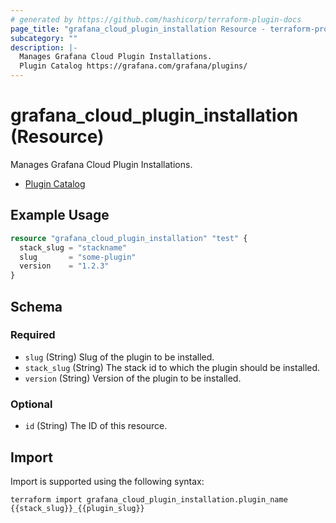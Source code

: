 ```yaml
---
# generated by https://github.com/hashicorp/terraform-plugin-docs
page_title: "grafana_cloud_plugin_installation Resource - terraform-provider-grafana"
subcategory: ""
description: |-
  Manages Grafana Cloud Plugin Installations.
  Plugin Catalog https://grafana.com/grafana/plugins/
---
```


# grafana_cloud_plugin_installation (Resource)

Manages Grafana Cloud Plugin Installations.

* [Plugin Catalog](https://grafana.com/grafana/plugins/)

## Example Usage

```terraform
resource "grafana_cloud_plugin_installation" "test" {
  stack_slug = "stackname"
  slug       = "some-plugin"
  version    = "1.2.3"
}
```

<!-- schema generated by tfplugindocs -->
## Schema

### Required

- `slug` (String) Slug of the plugin to be installed.
- `stack_slug` (String) The stack id to which the plugin should be installed.
- `version` (String) Version of the plugin to be installed.

### Optional

- `id` (String) The ID of this resource.

## Import

Import is supported using the following syntax:

```shell
terraform import grafana_cloud_plugin_installation.plugin_name {{stack_slug}}_{{plugin_slug}}
```
